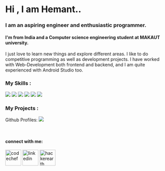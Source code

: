 # Hi , I am Hemant..

### I am an aspiring engineer and enthusiastic programmer. 
#### I'm from India and a Computer science engineering student at MAKAUT university.

I just love to learn new things and explore different areas. I like to do competitive programming as well as development projects.
I have worked with Web-Development both frontend and backend, and I am quite experienced with Android Studio too.

### My Skills :
<img src="https://img.shields.io/badge/C%2B%2B-00599C?style=for-the-badge&logo=c%2B%2B&logoColor=white" /> 
<img src="https://img.shields.io/badge/Python-14354C?style=for-the-badge&logo=python&logoColor=white" />
<img src="https://img.shields.io/badge/HTML5-E34F26?style=for-the-badge&logo=html5&logoColor=white" />
<img src="https://img.shields.io/badge/CSS3-1572B6?style=for-the-badge&logo=css3&logoColor=white" />
<img src="https://img.shields.io/badge/JavaScript-F7DF1E?style=for-the-badge&logo=javascript&logoColor=black" />
<img src="https://img.shields.io/badge/Django-092E20?style=for-the-badge&logo=django&logoColor=white" />

<br>

### My Projects :
Github Profiles: [<img src="https://img.icons8.com/ios-glyphs/30/000000/link--v1.png"/>](https://jolly-fermi-062ac9.netlify.app)

<br>

#### connect with me:

[<img src='https://cdn.jsdelivr.net/npm/simple-icons@3.0.1/icons/codechef.svg' alt='codechef' height='50'>](https://www.codechef.com/users/hemant1101) 
[<img src='https://cdn.jsdelivr.net/npm/simple-icons@3.0.1/icons/linkedin.svg' alt='linkedin' height='50'>](https://www.linkedin.com/in/hemant-kumar-mandal-417a491b0/)
[<img src='https://cdn.jsdelivr.net/npm/simple-icons@3.0.1/icons/hackerearth.svg' alt='hackerearth' height='50'>](https://www.hackerearth.com/@hemantkumar31)


